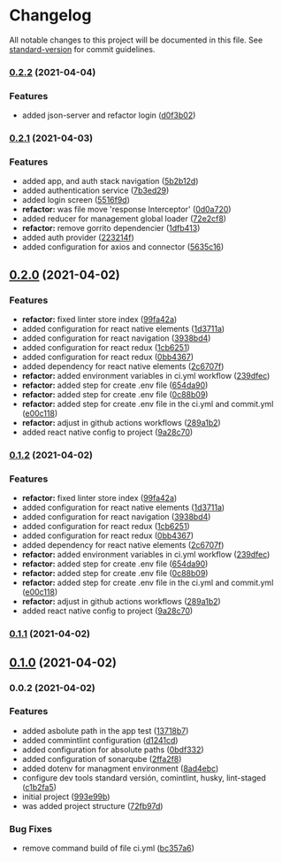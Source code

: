 # Changelog

All notable changes to this project will be documented in this file. See [standard-version](https://github.com/conventional-changelog/standard-version) for commit guidelines.

### [0.2.2](https://github.com/Alver23/mobiera-app/compare/v0.2.1...v0.2.2) (2021-04-04)


### Features

* added json-server and refactor login ([d0f3b02](https://github.com/Alver23/mobiera-app/commit/d0f3b02356b3b0e4f993378f1606237b53e2ff83))

### [0.2.1](https://github.com/Alver23/mobiera-app/compare/v0.2.0...v0.2.1) (2021-04-03)


### Features

* added app, and auth stack navigation ([5b2b12d](https://github.com/Alver23/mobiera-app/commit/5b2b12d599d8c50f19a77ff6810a7f652f5aca3f))
* added authentication service ([7b3ed29](https://github.com/Alver23/mobiera-app/commit/7b3ed29d84019b399afa9f57e59a1c23baa1f29a))
* added login screen ([5516f9d](https://github.com/Alver23/mobiera-app/commit/5516f9d8bb54cad8fd57d99169387dc42b5b4781))
* **refactor:** was file move 'response Interceptor' ([0d0a720](https://github.com/Alver23/mobiera-app/commit/0d0a720e691ef9e1301768323bb22bd013f77ef0))
* added reducer for management global loader ([72e2cf8](https://github.com/Alver23/mobiera-app/commit/72e2cf8eabf38adae59e595b165e994a4acc60a8))
* **refactor:** remove gorrito dependencier ([1dfb413](https://github.com/Alver23/mobiera-app/commit/1dfb4131acf287b71383eccb60c987d528021750))
* added auth provider ([223214f](https://github.com/Alver23/mobiera-app/commit/223214fb690f4d5a1dd373bf71c3944e15e5a40c))
* added configuration for axios and connector ([5635c16](https://github.com/Alver23/mobiera-app/commit/5635c168796d840f90d9626457ecde3167d88a3c))

## [0.2.0](https://github.com/Alver23/mobiera-app/compare/v0.1.1...v0.2.0) (2021-04-02)


### Features

* **refactor:** fixed linter store index ([99fa42a](https://github.com/Alver23/mobiera-app/commit/99fa42a1ab372f9ad8bf3ed8a0265f4dc733c2ff))
* added configuration for react native elements ([1d3711a](https://github.com/Alver23/mobiera-app/commit/1d3711a8496438ed553c00328ebcb75078dec1d8))
* added configuration for react navigation ([3938bd4](https://github.com/Alver23/mobiera-app/commit/3938bd4372c2df2957cb5b421e99af39da1a81f4))
* added configuration for react redux ([1cb6251](https://github.com/Alver23/mobiera-app/commit/1cb6251b79fe31a0187a0189008e747436c02d50))
* added configuration for react redux ([0bb4367](https://github.com/Alver23/mobiera-app/commit/0bb4367b79904e5391e56f79b5a570f92982abf0))
* added dependency for react native elements ([2c6707f](https://github.com/Alver23/mobiera-app/commit/2c6707f0129f733f4828905eb69b0a38a8f147b0))
* **refactor:** added environment variables in ci.yml workflow ([239dfec](https://github.com/Alver23/mobiera-app/commit/239dfec9c341300664568aecaa6dd1f9c06ebaac))
* **refactor:** added step for create .env file ([654da90](https://github.com/Alver23/mobiera-app/commit/654da90fb3d47786b747a760848f9e64cd2aead4))
* **refactor:** added step for create .env file ([0c88b09](https://github.com/Alver23/mobiera-app/commit/0c88b0962f1de9b0094ab8f18b739522f288fbaa))
* **refactor:** added step for create .env file in the ci.yml and commit.yml ([e00c118](https://github.com/Alver23/mobiera-app/commit/e00c118c17b5021d35355cdf9dc153a5760d10a2))
* **refactor:** adjust in github actions workflows ([289a1b2](https://github.com/Alver23/mobiera-app/commit/289a1b2e1b68f63d8b00b459acc055ef7a2e99d8))
* added react native config to project ([9a28c70](https://github.com/Alver23/mobiera-app/commit/9a28c70cdaee3fa6331a5371ca1f49001b832123))

### [0.1.2](https://github.com/Alver23/mobiera-app/compare/v0.1.1...v0.1.2) (2021-04-02)


### Features

* **refactor:** fixed linter store index ([99fa42a](https://github.com/Alver23/mobiera-app/commit/99fa42a1ab372f9ad8bf3ed8a0265f4dc733c2ff))
* added configuration for react native elements ([1d3711a](https://github.com/Alver23/mobiera-app/commit/1d3711a8496438ed553c00328ebcb75078dec1d8))
* added configuration for react navigation ([3938bd4](https://github.com/Alver23/mobiera-app/commit/3938bd4372c2df2957cb5b421e99af39da1a81f4))
* added configuration for react redux ([1cb6251](https://github.com/Alver23/mobiera-app/commit/1cb6251b79fe31a0187a0189008e747436c02d50))
* added configuration for react redux ([0bb4367](https://github.com/Alver23/mobiera-app/commit/0bb4367b79904e5391e56f79b5a570f92982abf0))
* added dependency for react native elements ([2c6707f](https://github.com/Alver23/mobiera-app/commit/2c6707f0129f733f4828905eb69b0a38a8f147b0))
* **refactor:** added environment variables in ci.yml workflow ([239dfec](https://github.com/Alver23/mobiera-app/commit/239dfec9c341300664568aecaa6dd1f9c06ebaac))
* **refactor:** added step for create .env file ([654da90](https://github.com/Alver23/mobiera-app/commit/654da90fb3d47786b747a760848f9e64cd2aead4))
* **refactor:** added step for create .env file ([0c88b09](https://github.com/Alver23/mobiera-app/commit/0c88b0962f1de9b0094ab8f18b739522f288fbaa))
* **refactor:** added step for create .env file in the ci.yml and commit.yml ([e00c118](https://github.com/Alver23/mobiera-app/commit/e00c118c17b5021d35355cdf9dc153a5760d10a2))
* **refactor:** adjust in github actions workflows ([289a1b2](https://github.com/Alver23/mobiera-app/commit/289a1b2e1b68f63d8b00b459acc055ef7a2e99d8))
* added react native config to project ([9a28c70](https://github.com/Alver23/mobiera-app/commit/9a28c70cdaee3fa6331a5371ca1f49001b832123))

### [0.1.1](https://github.com/Alver23/mobiera-app/compare/v0.1.0...v0.1.1) (2021-04-02)

## [0.1.0](https://github.com/Alver23/mobiera-app/compare/v0.0.2...v0.1.0) (2021-04-02)

### 0.0.2 (2021-04-02)


### Features

* added asbolute path in the app test ([13718b7](https://github.com/Alver23/mobiera-app/commit/13718b70df378c6e1a8f00ca95d783eb8be81736))
* added commintlint configuration ([d1241cd](https://github.com/Alver23/mobiera-app/commit/d1241cd66017e24f3fe73bfae029d341cedaf0f6))
* added configuration for absolute paths ([0bdf332](https://github.com/Alver23/mobiera-app/commit/0bdf3329e89c1f350f410d540120179fdfd748b0))
* added configuration of sonarqube ([2ffa2f8](https://github.com/Alver23/mobiera-app/commit/2ffa2f8b43ba0f02c7dcfcf930138b46d6d91aa4))
* added dotenv for managment environment ([8ad4ebc](https://github.com/Alver23/mobiera-app/commit/8ad4ebc21f7bdb859e1053db5ecec2198f704586))
* configure dev tools standard versión, comintlint, husky, lint-staged ([c1b2fa5](https://github.com/Alver23/mobiera-app/commit/c1b2fa5dbb4c141f14a3f3f3206398cc4998199f))
* initial project ([993e99b](https://github.com/Alver23/mobiera-app/commit/993e99b1007cf512323dadf108db669c18daefc7))
* was added project structure ([72fb97d](https://github.com/Alver23/mobiera-app/commit/72fb97d1f5cb86ff9494527a6b8dc37e2f15c4f6))


### Bug Fixes

* remove command build of file ci.yml ([bc357a6](https://github.com/Alver23/mobiera-app/commit/bc357a662c8e3e1b9b94bb423644f06e723cdcb7))
